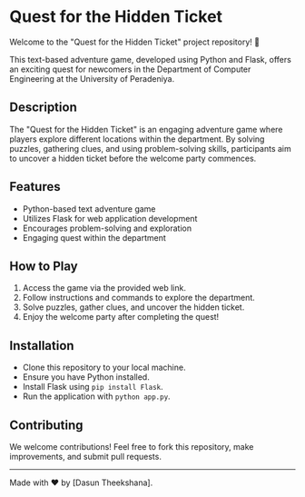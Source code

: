 # Quest for the Hidden Ticket

Welcome to the "Quest for the Hidden Ticket" project repository! 🎉

This text-based adventure game, developed using Python and Flask, offers an exciting quest for newcomers in the Department of Computer Engineering at the University of Peradeniya.

## Description

The "Quest for the Hidden Ticket" is an engaging adventure game where players explore different locations within the department. By solving puzzles, gathering clues, and using problem-solving skills, participants aim to uncover a hidden ticket before the welcome party commences.

## Features

- Python-based text adventure game
- Utilizes Flask for web application development
- Encourages problem-solving and exploration
- Engaging quest within the department

## How to Play

1. Access the game via the provided web link.
2. Follow instructions and commands to explore the department.
3. Solve puzzles, gather clues, and uncover the hidden ticket.
4. Enjoy the welcome party after completing the quest!

## Installation

- Clone this repository to your local machine.
- Ensure you have Python installed.
- Install Flask using `pip install Flask`.
- Run the application with `python app.py`.

## Contributing

We welcome contributions! Feel free to fork this repository, make improvements, and submit pull requests.

---

Made with ❤️ by [Dasun Theekshana].
